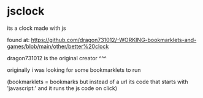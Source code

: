 # jsclock

its a clock made with js

found at: https://github.com/dragon731012/-WORKING-bookmarklets-and-games/blob/main/other/better%20clock

dragon731012 is the original creator ^^^

originally i was looking for some bookmarklets to run

(bookmarklets = bookmarks but instead of a url its code that starts with 'javascript:' and it runs the js code on click)
